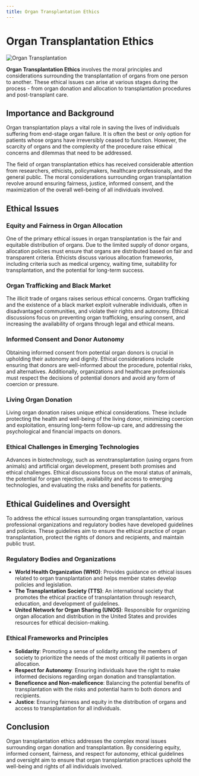 ```yaml
---
title: Organ Transplantation Ethics
---
```

# Organ Transplantation Ethics

![Organ Transplantation](https://img.freepik.com/free-vector/organ-transplantation_1284-22207.jpg?size=626&ext=jpg)

**Organ Transplantation Ethics** involves the moral principles and considerations surrounding the transplantation of organs from one person to another. These ethical issues can arise at various stages during the process - from organ donation and allocation to transplantation procedures and post-transplant care.

## Importance and Background

Organ transplantation plays a vital role in saving the lives of individuals suffering from end-stage organ failure. It is often the best or only option for patients whose organs have irreversibly ceased to function. However, the scarcity of organs and the complexity of the procedure raise ethical concerns and dilemmas that need to be addressed.

The field of organ transplantation ethics has received considerable attention from researchers, ethicists, policymakers, healthcare professionals, and the general public. The moral considerations surrounding organ transplantation revolve around ensuring fairness, justice, informed consent, and the maximization of the overall well-being of all individuals involved.

## Ethical Issues

### Equity and Fairness in Organ Allocation

One of the primary ethical issues in organ transplantation is the fair and equitable distribution of organs. Due to the limited supply of donor organs, allocation policies must ensure that organs are distributed based on fair and transparent criteria. Ethicists discuss various allocation frameworks, including criteria such as medical urgency, waiting time, suitability for transplantation, and the potential for long-term success.

### Organ Trafficking and Black Market

The illicit trade of organs raises serious ethical concerns. Organ trafficking and the existence of a black market exploit vulnerable individuals, often in disadvantaged communities, and violate their rights and autonomy. Ethical discussions focus on preventing organ trafficking, ensuring consent, and increasing the availability of organs through legal and ethical means.

### Informed Consent and Donor Autonomy

Obtaining informed consent from potential organ donors is crucial in upholding their autonomy and dignity. Ethical considerations include ensuring that donors are well-informed about the procedure, potential risks, and alternatives. Additionally, organizations and healthcare professionals must respect the decisions of potential donors and avoid any form of coercion or pressure.

### Living Organ Donation

Living organ donation raises unique ethical considerations. These include protecting the health and well-being of the living donor, minimizing coercion and exploitation, ensuring long-term follow-up care, and addressing the psychological and financial impacts on donors.

### Ethical Challenges in Emerging Technologies

Advances in biotechnology, such as xenotransplantation (using organs from animals) and artificial organ development, present both promises and ethical challenges. Ethical discussions focus on the moral status of animals, the potential for organ rejection, availability and access to emerging technologies, and evaluating the risks and benefits for patients.

## Ethical Guidelines and Oversight

To address the ethical issues surrounding organ transplantation, various professional organizations and regulatory bodies have developed guidelines and policies. These guidelines aim to ensure the ethical practice of organ transplantation, protect the rights of donors and recipients, and maintain public trust.

### Regulatory Bodies and Organizations

- **World Health Organization (WHO)**: Provides guidance on ethical issues related to organ transplantation and helps member states develop policies and legislation.
- **The Transplantation Society (TTS)**: An international society that promotes the ethical practice of transplantation through research, education, and development of guidelines.
- **United Network for Organ Sharing (UNOS)**: Responsible for organizing organ allocation and distribution in the United States and provides resources for ethical decision-making.

### Ethical Frameworks and Principles

- **Solidarity**: Promoting a sense of solidarity among the members of society to prioritize the needs of the most critically ill patients in organ allocation.
- **Respect for Autonomy**: Ensuring individuals have the right to make informed decisions regarding organ donation and transplantation.
- **Beneficence and Non-maleficence**: Balancing the potential benefits of transplantation with the risks and potential harm to both donors and recipients.
- **Justice**: Ensuring fairness and equity in the distribution of organs and access to transplantation for all individuals.

## Conclusion

Organ transplantation ethics addresses the complex moral issues surrounding organ donation and transplantation. By considering equity, informed consent, fairness, and respect for autonomy, ethical guidelines and oversight aim to ensure that organ transplantation practices uphold the well-being and rights of all individuals involved.